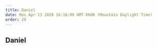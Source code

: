```yaml
---
title: Daniel
date: Mon Apr 13 2020 16:18:09 GMT-0600 (Mountain Daylight Time)
order: 29
---
```


## Daniel